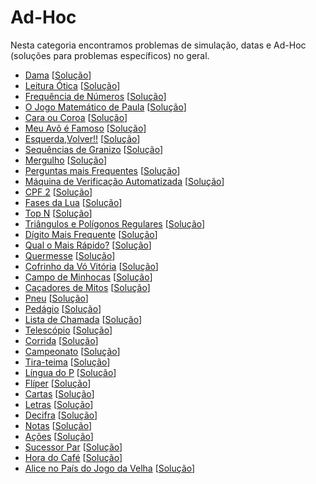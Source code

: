 # Ad-Hoc
Nesta categoria encontramos problemas de simulação, datas e Ad-Hoc (soluções para problemas específicos) no geral.

+ [Dama](https://judge.beecrowd.com/pt/problems/view/1087) [[Solução](adhoc-codes/1087.c)]
+ [Leitura Ótica](https://judge.beecrowd.com/pt/problems/view/1129) [[Solução](ini-codes/1129.c)]
+ [Frequência de Números](https://judge.beecrowd.com/pt/problems/view/1171) [[Solução](ini-codes/1171.c)]
+ [O Jogo Matemático de Paula](https://judge.beecrowd.com/pt/problems/view/1192) [[Solução](ini-codes/1192.c)]
+ [Cara ou Coroa](https://judge.beecrowd.com/pt/problems/view/1329) [[Solução](ini-codes/1329.c)]
+ [Meu Avô é Famoso](https://judge.beecrowd.com/pt/problems/view/1403) [[Solução](ini-codes/1403.c)]
+ [Esquerda,Volver!!](https://judge.beecrowd.com/pt/problems/view/1437) [[Solução](ini-codes/1437.c)]
+ [Sequências de Granizo](https://judge.beecrowd.com/pt/problems/view/1441) [[Solução](ini-codes/1441.c)]
+ [Mergulho](https://judge.beecrowd.com/pt/problems/view/1471) [[Solução](ini-codes/1471.c)]
+ [Perguntas mais Frequentes](https://judge.beecrowd.com/pt/problems/view/1553) [[Solução](ini-codes/1553.c)]
+ [Máquina de Verificação Automatizada](https://judge.beecrowd.com/pt/problems/view/1743) [[Solução](ini-codes/1743.c)]
+ [CPF 2](https://judge.beecrowd.com/pt/problems/view/1786) [[Solução](ini-codes/1786.c)]
+ [Fases da Lua](https://judge.beecrowd.com/pt/problems/view/1839) [[Solução](ini-codes/1893.c)]
+ [Top N](https://judge.beecrowd.com/pt/problems/view/1943) [[Solução](ini-codes/1943.c)]
+ [Triângulos e Polígonos Regulares](https://judge.beecrowd.com/pt/problems/view/2058) [[Solução](ini-codes/2058.c)]
+ [Dígito Mais Frequente](https://judge.beecrowd.com/pt/problems/view/2138) [[Solução](ini-codes/2138.c)]
+ [Qual o Mais Rápido?](https://judge.beecrowd.com/pt/problems/view/2175) [[Solução](ini-codes/2175.c)]
+ [Quermesse](https://judge.beecrowd.com/pt/problems/view/2189) [[Solução](ini-codes/2189.c)]
+ [Cofrinho da Vó Vitória](https://judge.beecrowd.com/pt/problems/view/2247) [[Solução](ini-codes/2247.c)]
+ [Campo de Minhocas](https://judge.beecrowd.com/pt/problems/view/2293) [[Solução](ini-codes/2293.c)]
+ [Caçadores de Mitos](https://judge.beecrowd.com/pt/problems/view/2343) [[Solução](ini-codes/2343.c)]
+ [Pneu](https://judge.beecrowd.com/pt/problems/view/2374) [[Solução](ini-codes/2374.c)]
+ [Pedágio](https://judge.beecrowd.com/pt/problems/view/2377) [[Solução](ini-codes/2377.c)]
+ [Lista de Chamada](https://judge.beecrowd.com/pt/problems/view/2381) [[Solução](ini-codes/2381.c)]
+ [Telescópio](https://judge.beecrowd.com/pt/problems/view/2386) [[Solução](ini-codes/2386.c)]
+ [Corrida](https://judge.beecrowd.com/pt/problems/view/2416) [[Solução](ini-codes/2416.c)]
+ [Campeonato](https://judge.beecrowd.com/pt/problems/view/2417) [[Solução](ini-codes/2417.c)]
+ [Tira-teima](https://judge.beecrowd.com/pt/problems/view/2424) [[Solução](ini-codes/2424.c)]
+ [Língua do P](https://judge.beecrowd.com/pt/problems/view/2453) [[Solução](ini-codes/2453.c)]
+ [Flíper](https://judge.beecrowd.com/pt/problems/view/2454) [[Solução](ini-codes/2454.c)]
+ [Cartas](https://judge.beecrowd.com/pt/problems/view/2456) [[Solução](ini-codes/2456.c)]
+ [Letras](https://judge.beecrowd.com/pt/problems/view/2457) [[Solução](ini-codes/2457.c)]
+ [Decifra](https://judge.beecrowd.com/pt/problems/view/2464) [[Solução](ini-codes/2464.c)]
+ [Notas](https://judge.beecrowd.com/pt/problems/view/2469) [[Solução](ini-codes/2469.c)]
+ [Ações](https://judge.beecrowd.com/pt/problems/view/2568) [[Solução](ini-codes/2568.c)]
+ [Sucessor Par](https://judge.beecrowd.com/pt/problems/view/2679) [[Solução](ini-codes/2679.c)]
+ [Hora do Café](https://judge.beecrowd.com/pt/problems/view/3407) [[Solução](ini-codes/3407.c)]
+ [Alice no País do Jogo da Velha](https://judge.beecrowd.com/pt/problems/view/3454) [[Solução](ini-codes/3454.c)]